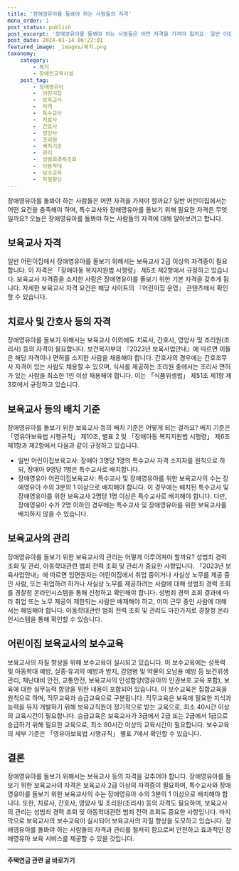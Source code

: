 ```yaml
---
title: '장애영유아를 돌봐야 하는 사람들의 자격'
menu_order: 1
post_status: publish
post_excerpt: '장애영유아를 돌봐야 하는 사람들은 어떤 자격을 가져야 할까요  일반 어린이집에서는 어떤 요건을 충족해야 하며, 특수교사와 장애영유아를 돌보기 위해 필요한 자격은 무엇일까요  오늘은 장애영유아를 돌봐야 하는 사람들의 자격에 대해 알아보려고 합니다.'
post_date: 2024-01-14 06:22:01
featured_image: _images/복지.png
taxonomy:
    category:
        - 복지
        - 장애인교육시설
    post_tag:
        - 장애영유아
        -  어린이집
        -  보육교사
        -  자격
        -  특수교사
        -  치료사
        -  간호사
        -  영양사
        -  조리원
        -  배치기준
        -  관리
        -  성범죄경력조회
        -  아동학대
        -  보수교육
        -  자질향상
---
```



장애영유아를 돌봐야 하는 사람들은 어떤 자격을 가져야 할까요? 일반 어린이집에서는 어떤 요건을 충족해야 하며, 특수교사와 장애영유아를 돌보기 위해 필요한 자격은 무엇일까요? 오늘은 장애영유아를 돌봐야 하는 사람들의 자격에 대해 알아보려고 합니다.

## 보육교사 자격
일반 어린이집에서 장애영유아를 돌보기 위해서는 보육교사 2급 이상의 자격증이 필요합니다. 이 자격은 「장애아동 복지지원법 시행령」 제5조 제2항에서 규정하고 있습니다. 보육교사 자격증을 소지한 사람은 장애영유아를 돌보기 위한 기본 자격을 갖추게 됩니다. 자세한 보육교사 자격 요건은 해당 사이트의 『어린이집 운영』 콘텐츠에서 확인할 수 있습니다.

## 치료사 및 간호사 등의 자격
장애영유아를 돌보기 위해서는 보육교사 이외에도 치료사, 간호사, 영양사 및 조리원(조리사) 등의 자격이 필요합니다. 보건복지부의 『2023년 보육사업안내』에 따르면 이들은 해당 자격이나 면허를 소지한 사람을 채용해야 합니다. 간호사의 경우에는 간호조무사 자격이 있는 사람도 채용할 수 있으며, 식사를 제공하는 조리원 중에서는 조리사 면허가 있는 사람을 최소한 1인 이상 채용해야 합니다. 이는 「식품위생법」 제51조 제1항 제3호에서 규정하고 있습니다.

## 보육교사 등의 배치 기준
장애영유아를 돌보기 위한 보육교사 등의 배치 기준은 어떻게 되는 걸까요? 배치 기준은 「영유아보육법 시행규칙」 제10조, 별표 2 및 「장애아동 복지지원법 시행령」 제6조 제1항과 제2항에서 다음과 같이 규정하고 있습니다.

- 일반 어린이집보육교사: 장애아 3명당 1명의 특수교사 자격 소지자를 원칙으로 하되, 장애아 9명당 1명은 특수교사로 배치합니다.
- 장애영유아 어린이집보육교사: 특수교사 및 장애영유아를 위한 보육교사의 수는 장애영유아 수의 3분의 1 이상으로 배치해야 합니다. 이 경우에는 배치된 특수교사 및 장애영유아를 위한 보육교사 2명당 1명 이상은 특수교사로 배치해야 합니다. 다만, 장애영유아 수가 2명 이하인 경우에는 특수교사 및 장애영유아를 위한 보육교사를 배치하지 않을 수 있습니다.

## 보육교사의 관리
장애영유아를 돌보기 위한 보육교사의 관리는 어떻게 이루어져야 할까요? 성범죄 경력 조회 및 관리, 아동학대관련 범죄 전력 조회 및 관리가 중요한 사항입니다. 「2023년 보육사업안내」에 따르면 임면권자는 어린이집에서 취업 중이거나 사실상 노무를 제공 중인 사람, 또는 취업하려 하거나 사실상 노무를 제공하려는 사람에 대해 성범죄 경력 조회를 경찰청 온라인시스템을 통해 신청하고 확인해야 합니다. 성범죄 경력 조회 결과에 따라 취업 또는 노무 제공이 제한되는 사람은 배제해야 하고, 이미 근무 중인 사람에 대해서는 해임해야 합니다. 아동학대관련 범죄 전력 조회 및 관리도 마찬가지로 경찰청 온라인시스템을 통해 확인할 수 있습니다.

## 어린이집 보육교사의 보수교육
보육교사의 자질 향상을 위해 보수교육이 실시되고 있습니다. 이 보수교육에는 성폭력 및 아동학대 예방, 실종·유괴의 예방과 방지, 감염병 및 약물의 오남용 예방 등 보건위생 관리, 재난대비 안전, 교통안전, 보육교사의 인성함양(영유아의 인권보호 교육 포함), 보육에 대한 실무능력 함양을 위한 내용이 포함되어 있습니다. 이 보수교육은 집합교육을 원칙으로 하며, 직무교육과 승급교육으로 구분됩니다. 직무교육은 보육에 필요한 지식과 능력을 유지·개발하기 위해 보육교직원이 정기적으로 받는 교육으로, 최소 40시간 이상의 교육시간이 필요합니다. 승급교육은 보육교사가 3급에서 2급 또는 2급에서 1급으로 승급하기 위해 필요한 교육으로, 최소 80시간 이상의 교육시간이 필요합니다. 보수교육의 세부 기준은 「영유아보육법 시행규칙」 별표 7에서 확인할 수 있습니다.

## 결론
장애영유아를 돌보기 위해서는 보육교사 등의 자격을 갖추어야 합니다. 장애영유아를 돌보기 위한 보육교사의 자격은 보육교사 2급 이상의 자격증이 필요하며, 특수교사와 장애영유아를 돌보기 위한 보육교사의 수는 장애영유아 수의 3분의 1 이상으로 배치해야 합니다. 또한, 치료사, 간호사, 영양사 및 조리원(조리사) 등의 자격도 필요하며, 보육교사의 관리는 성범죄 경력 조회 및 아동학대관련 범죄 전력 조회도 중요한 사항입니다. 마지막으로 보육교사의 보수교육이 실시되어 보육교사의 자질 향상을 도모하고 있습니다. 장애영유아를 돌봐야 하는 사람들의 자격과 관리를 철저히 함으로써 안전하고 효과적인 장애영유아 보육 서비스를 제공할 수 있을 것입니다.
<!-- wp:separator -->
<hr class="wp-block-separator has-alpha-channel-opacity"/>
<!-- /wp:separator -->

<!-- wp:group {"backgroundColor":"base","layout":{"type":"constrained"}} -->
<div class="wp-block-group has-base-background-color has-background"><!-- wp:paragraph {"align":"center","fontSize":"medium"} -->
<p class="has-text-align-center has-large-font-size"><strong>주택연금 관련 글 바로가기</strong></p>
<!-- /wp:paragraph -->


<!-- wp:latest-posts
{"categories":[{"id":14528,"count":19,"description":"","link":"https://uknowlaw.com/category/%ec%a3%bc%ed%83%9d%ec%97%b0%ea%b8%88/","name":"주택연금","slug":"주택연금","taxonomy":"category","parent":0,"meta":[],"_links":{"self":[{"href":"https://uknowlaw.com/wp-json/wp/v2/categories/14528"}],"collection":[{"href":"https://uknowlaw.com/wp-json/wp/v2/categories"}],"about":[{"href":"https://uknowlaw.com/wp-json/wp/v2/taxonomies/category"}],"wp:post_type":[{"href":"https://uknowlaw.com/wp-json/wp/v2/posts?categories=14528"}],"curies":[{"name":"wp","href":"https://api.w.org/{rel}","templated":true}]}}],"postsToShow":100,"excerptLength":28,"postLayout":"grid","columns":2,"featuredImageAlign":"left","featuredImageSizeSlug":"large","fontSize":"small"} /--></div>
<!-- /wp:group -->
